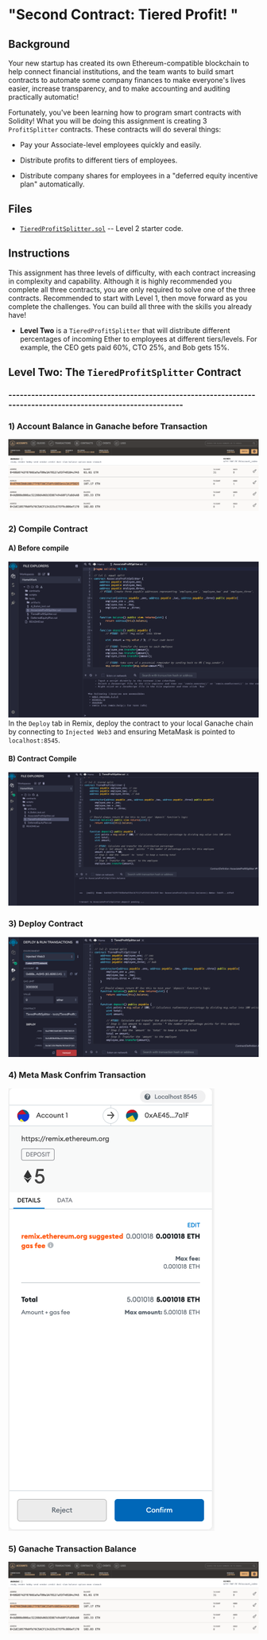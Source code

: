 # "Second Contract:   Tiered Profit! "

## Background

Your new startup has created its own Ethereum-compatible blockchain to help connect financial institutions, and the team wants to build smart contracts to automate some company finances to make everyone's lives easier, increase transparency, and to make accounting and auditing practically automatic!

Fortunately, you've been learning how to program smart contracts with Solidity! What you will be doing this assignment is creating 3 `ProfitSplitter` contracts. These contracts will do several things:

* Pay your Associate-level employees quickly and easily.

* Distribute profits to different tiers of employees.

* Distribute company shares for employees in a "deferred equity incentive plan" automatically.

## Files

* [`TieredProfitSplitter.sol`](Solidity-Project/TieredProfitSplitter.sol) -- Level 2 starter code.


## Instructions

This assignment has three levels of difficulty, with each contract increasing in complexity and capability. Although it is highly recommended you complete all three contracts, you are only required to solve one of the three contracts. Recommended to start with Level 1, then move forward as you complete the challenges. You can build all three with the skills you already have!

* **Level Two** is a `TieredProfitSplitter` that will distribute different percentages of incoming Ether to employees at different tiers/levels. For example, the CEO gets paid 60%, CTO 25%, and Bob gets 15%.


##            Level Two: The `TieredProfitSplitter` Contract
### ---------------------------------------------------------------------------------------------------------------

### 1) Account Balance in Ganache before Transaction

![Ganache Before](Images/07_Ass_Ganache_After.png)


### 2) Compile Contract

#### A) Before compile
![Ganache Before](Images/02_Ass_Solidity_before.png)
In the `Deploy` tab in Remix, deploy the contract to your local Ganache chain by connecting to `Injected Web3` and ensuring MetaMask is pointed to `localhost:8545`.
#### B) Contract Compile
![Remix Testing](Images/2_Tie_CompileBefore.png)

### 3) Deploy Contract

![Remix Testing](Images/03_TieDeploy.png)

### 4) Meta Mask Confrim Transaction

![Remix Testing](Images/04_TieMetaMask.png)

### 5) Ganache Transaction Balance

![Remix Testing](Images/07_Ass_Ganache_After.png)


